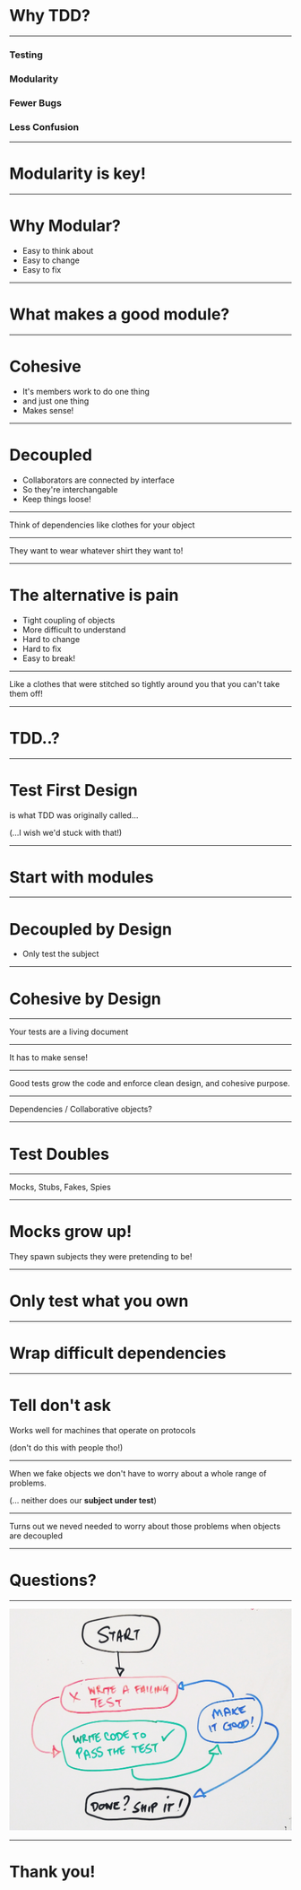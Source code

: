 # Why TDD?


---

### Testing
### Modularity
### Fewer Bugs
### Less Confusion

---

# Modularity is key!

---

# Why Modular?

- Easy to think about
- Easy to change
- Easy to fix

---

# What makes a good module?

---

# Cohesive

- It's members work to do one thing
- and just one thing
- Makes sense!

---

# Decoupled

- Collaborators are connected by interface
- So they're interchangable
- Keep things loose!

---

Think of dependencies like clothes for your object

---

They want to wear whatever shirt they want to!

---

# The alternative is pain

- Tight coupling of objects
- More difficult to understand
- Hard to change
- Hard to fix
- Easy to break!

---

Like a clothes that were stitched so tightly around you that you can't take them off!

---

# TDD..?

---

# Test First Design

is what TDD was originally called...

(...I wish we'd stuck with that!)

---

# Start with modules

---

# Decoupled by Design

- Only test the subject

---

# Cohesive by Design

---

Your tests are a living document

---

It has to make sense!

---

Good tests grow the code and enforce clean design, and cohesive purpose.

---

Dependencies / Collaborative objects?

---

# Test Doubles

---

Mocks, Stubs, Fakes, Spies

---

# Mocks grow up!

They spawn subjects they were pretending to be!

---

# Only test what you own

---

# Wrap difficult dependencies

---

# Tell don't ask

Works well for machines that operate on protocols

(don't do this with people tho!)

---

When we fake objects we don't have to worry about a whole range of problems.

(... neither does our **subject under test**)

---

Turns out we neved needed to worry about those problems when objects
are decoupled

---

# Questions?

---

![](RGR2.jpg)

---

# Thank you!
